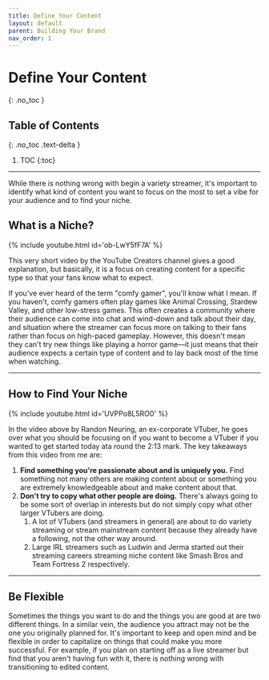 ```yaml
---
title: Define Your Content
layout: default
parent: Building Your Brand
nav_order: 1
---
```


# Define Your Content
{: .no_toc }

## Table of Contents
{: .no_toc .text-delta }

1. TOC
{:toc}

-----

While there is nothing wrong with begin a variety streamer, it's important to identify what kind of content you want to focus on the most to set a vibe for your audience and to find your niche.

## What is a Niche?

{% include youtube.html id='ob-LwY5fF7A' %}

This very short video by the YouTube Creators channel gives a good explanation, but basically, it is a focus on creating content for a specific type so that your fans know what to expect.

If you've ever heard of the term "comfy gamer", you'll know what I mean. If you haven't, comfy gamers often play games like Animal Crossing, Stardew Valley, and other low-stress games. This often creates a community where their audience can come into chat and wind-down and talk about their day, and situation where the streamer can focus more on talking to their fans rather than focus on high-paced gameplay. However, this doesn't mean they can't try new things like playing a horror game—it just means that their audience expects a certain type of content and to lay back most of the time when watching.

-----

## How to Find Your Niche

{% include youtube.html id='UVPPo8L5RO0' %}

In the video above by Randon Neuring, an ex-corporate VTuber, he goes over what you should be focusing on if you want to become a VTuber if you wanted to get started today ata round the 2:13 mark. The key takeaways from this video from me are:

1. **Find something you're passionate about and is uniquely you.** Find something not many others are making content about or something you are extremely knowledgeable about and make content about that.
1. **Don't try to copy what other people are doing.** There's always going to be some sort of overlap in interests but do not simply copy what other larger VTubers are doing.
    1. A lot of VTubers (and streamers in general) are about to do variety streaming or stream mainstream content because they already have a following, not the other way around.
    1. Large IRL streamers such as Ludwin and Jerma started out their streaming careers streaming niche content like Smash Bros and Team Fortress 2 respectively.

-----

## Be Flexible

Sometimes the things you want to do and the things you are good at are two different things. In a similar vein, the audience you attract may not be the one you originally planned for. It's important to keep and open mind and be flexible in order to capitalize on things that could make you more successful. For example, if you plan on starting off as a live streamer but find that you aren't having fun with it, there is nothing wrong with transitioning to edited content.
